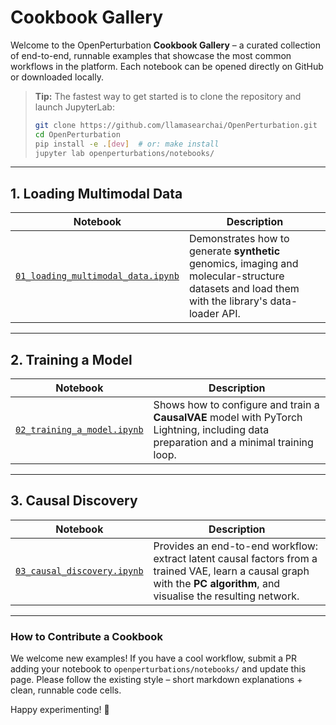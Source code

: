 # Cookbook Gallery

Welcome to the OpenPerturbation **Cookbook Gallery** – a curated collection of end-to-end, runnable examples that showcase the most common workflows in the platform.  Each notebook can be opened directly on GitHub or downloaded locally.

> **Tip:** The fastest way to get started is to clone the repository and launch JupyterLab:
>
> ```bash
> git clone https://github.com/llamasearchai/OpenPerturbation.git
> cd OpenPerturbation
> pip install -e .[dev]  # or: make install
> jupyter lab openperturbations/notebooks/
> ```

---

## 1. Loading Multimodal Data

| Notebook | Description |
|----------|-------------|
| [`01_loading_multimodal_data.ipynb`](../openperturbations/notebooks/01_loading_multimodal_data.ipynb) | Demonstrates how to generate **synthetic** genomics, imaging and molecular-structure datasets and load them with the library's data-loader API. |

---

## 2. Training a Model

| Notebook | Description |
|----------|-------------|
| [`02_training_a_model.ipynb`](../openperturbations/notebooks/02_training_a_model.ipynb) | Shows how to configure and train a **CausalVAE** model with PyTorch Lightning, including data preparation and a minimal training loop. |

---

## 3. Causal Discovery

| Notebook | Description |
|----------|-------------|
| [`03_causal_discovery.ipynb`](../openperturbations/notebooks/03_causal_discovery.ipynb) | Provides an end-to-end workflow: extract latent causal factors from a trained VAE, learn a causal graph with the **PC algorithm**, and visualise the resulting network. |

---

### How to Contribute a Cookbook

We welcome new examples!  If you have a cool workflow, submit a PR adding your notebook to `openperturbations/notebooks/` and update this page.  Please follow the existing style – short markdown explanations + clean, runnable code cells.

Happy experimenting! 🎉 